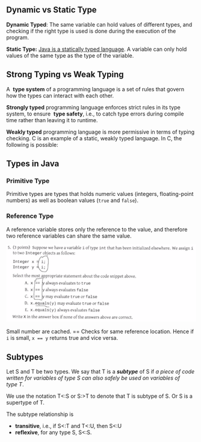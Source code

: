 ## Dynamic vs Static Type

**Dynamic Typed**: The same variable can hold values of different types, and checking if the right type is used is done during the execution of the program.

**Static Type:** <font style="color:#3258a8"></font> <u>Java is a statically typed language</u>. A variable can only hold values of the same type as the type of the variable.

## Strong Typing vs Weak Typing

A  **type system** of a programming language is a set of rules that govern how the types can interact with each other.

**Strongly typed** programming language enforces strict rules in its type system, to ensure  **type safety**, i.e., to catch type errors during compile time rather than leaving it to runtime.

**Weakly typed** programming language is more permissive in terms of typing checking. C is an example of a static, weakly typed language. In C, the following is possible:

## Types in Java

### Primitive Type

Primitive types are types that holds numeric values (integers, floating-point numbers) as well as boolean values (`true` and `false`).

### Reference Type

A reference variable stores only the reference to the value, and therefore two reference variables can share the same value.

![500](../../Attachment/1%20Introduction.png)

Small number are cached. == Checks for same reference location. Hence if `i` is small, `x == y` returns true and vice versa.

## Subtypes

Let S and T be two types. We say that T is a **_subtype_** of S if _a piece of code written for variables of type S can also safely be used on variables of type T_. 

We use the notation T<:S or S:>T to denote that T is subtype of S. Or S is a supertype of T.

The subtype relationship is
- **transitive**, i.e., if S<:T and T<:U, then S<:U
- **reflexive**, for any type S, S<:S.

